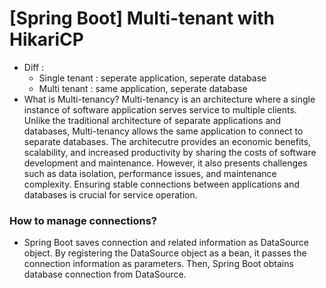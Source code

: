 # [Spring Boot] Multi-tenant with HikariCP

- Diff :
  - Single tenant : seperate application, seperate database
  - Multi tenant : same application, seperate database
- What is Multi-tenancy? Multi-tenancy is an architecture where a single instance of software application serves service to multiple clients. Unlike the traditional architecture of separate applications and databases, Multi-tenancy allows the same application to connect to separate databases. The architecutre provides an economic benefits, scalability, and increased productivity by sharing the costs of software development and maintenance. However, it also presents challenges such as data isolation, performance issues, and maintenance complexity. Ensuring stable connections between applications and databases is crucial for service operation.


### How to manage connections?
- Spring Boot saves connection and related information as DataSource object. By registering the DataSource object as a bean, it passes the connection information as parameters. Then, Spring Boot obtains database connection from DataSource.


[](https://medium.com/@myggona/spring-boot-multi-tenant-with-hikaricp-c1c5072cbe0e)